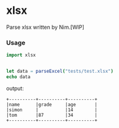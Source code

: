 # xlsx
Parse xlsx written by Nim.[WIP]

### Usage

```nim
import xlsx


let data = parseExcel("tests/test.xlsx")
echo data
```

output:

```text
+----------+----------+----------+
|name      |grade     |age       |
|simon     |          |14        |
|tom       |87        |34        |
+----------+----------+----------+
```
